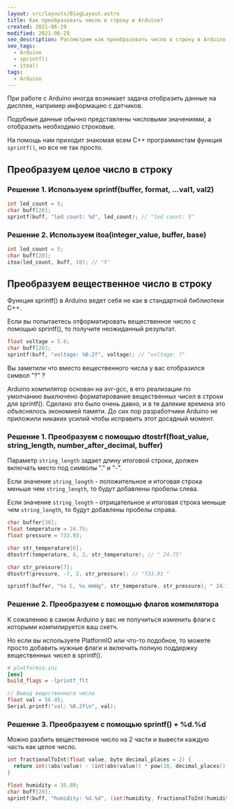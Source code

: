 ```yaml
---
layout: src/layouts/BlogLayout.astro
title: Как преобразовать число в строку в Arduino?
created: 2021-06-29
modified: 2021-06-29
seo_description: Рассмотрим как преобразовать число в строку в Arduino
seo_tags:
  - Arduino
  - sprintf()
  - itoa()
tags:
  - Arduino
---
```


При работе с Arduino иногда возникает задача отобразить данные на дисплее, например информацию с датчиков.

Подобные данные обычно представлены числовыми значениями, а отобразить необходимо строковые.

На помощь нам приходит знакомая всем C++ программистам функция `sprintf()`, но все не так просто.

## Преобразуем целое число в строку

### Решение 1. Используем sprintf(buffer, format, ...val1, val2)

```cpp
int led_count = 5;
char buff[20];
sprintf(buff, "led count: %d", led_count); // "led count: 5"
```

### Решение 2. Используем itoa(integer_value, buffer, base)

```cpp
int led_count = 5;
char buff[20];
itoa(led_count, buff, 10); // "5"
```

## Преобразуем вещественное число в строку

Функция sprintf() в Arduino ведет себя не как в стандартной библиотеки C++.

Если вы попытаетесь отформатировать вещественное число с помощью sprintf(), то получите неожиданный результат.

```cpp
float voltage = 5.6;
char buff[20];
sprintf(buff, "voltage: %0.2f", voltage); // "voltage: ?"
```

Вы заметили что вместо вещественного числа у вас отобразился символ "?" ?

Arduino компилятор основан на avr-gcc, в его реализации по умолчанию выключено форматирование вещественных чисел в строки для sprintf(). Сделано это было очень давно, и в те далекие времена это объяснялось экономией памяти. До сих пор разработчики Arduino не приложили никаких усилий чтобы исправить этот досадный момент.

### Решение 1. Преобразуем с помощью dtostrf(float_value, string_length, number_after_decimal, buffer)

Параметр `string_length` задает длину итоговой строки, должен включать место под символы "." и "-".

Если значение `string_length` - положительное и итоговая строка меньше чем `string_length`, то будут добавлены пробелы слева.

Если значение `string_length` - отрицательное и итоговая строка меньше чем `string_length`, то будут добавлены пробелы справа.

```cpp
char buffer[30];
float temperature = 24.75;
float pressure = 733.93;

char str_temperature[6];
dtostrf(temperature, 6, 2, str_temperature); // " 24.75"

char str_pressure[7];
dtostrf(pressure, -7, 2, str_pressure); // "733.93 "

sprintf(buffer, "%s C, %s mmHg", str_temperature, str_pressure); " 24.75 C, 733.93 mmHg"
```

### Решение 2. Преобразуем с помощью флагов компилятора

К сожалению в самом Arduino у вас не получиться изменить флаги с которыми компилируется ваш скетч.

Но если вы используете PlatformIO или что-то подобное, то можете просто добавить нужные флаги и включить полную поддержку вещественных чисел в sprintf().

```ini
# platformio.ini
[env]
build_flags = -lprintf_flt
```

```c
// Вывод вещественного числа
float val = 56.45;
Serial.printf("val: %0.2f\n", val);
```

### Решение 3. Преобразуем с помощью sprintf() + %d.%d

Можно разбить вещественное число на 2 части и вывести каждую часть как целое число.

```cpp
int fractionalToInt(float value, byte decimal_places = 2) {
  return int((abs(value) - (int)abs(value)) * pow(10, decimal_places));
}

float humidity = 35.89;
char buff[20];
sprintf(buff, "humidity: %d.%d", (int)humidity, fractionalToInt(humidity)); "humidity: 35.89"
```
